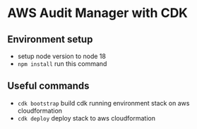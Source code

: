 # AWS Audit Manager with CDK

## Environment setup

*  setup node version to node 18
* `npm install`   run this command

## Useful commands

* `cdk bootstrap`   build cdk running environment stack on aws cloudformation
* `cdk deploy`   deploy stack to aws cloudformation

